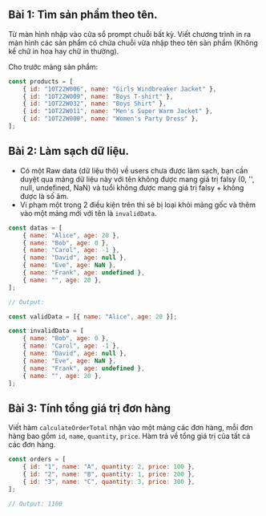 ## Bài 1: Tìm sản phẩm theo tên.

Từ màn hình nhập vào cửa sổ prompt chuỗi bất kỳ. Viết chương trình in ra màn hình các sản phẩm có chứa chuỗi vừa nhập theo tên sản phẩm (Không kể chữ in hoa hay chữ in thường).

Cho trước mảng sản phẩm:

```javascript
const products = [
	{ id: "1OT22W006", name: "Girls Windbreaker Jacket" },
	{ id: "1OT22W009", name: "Boys T-shirt" },
	{ id: "1OT22W032", name: "Boys Shirt" },
	{ id: "1OT22W011", name: "Men's Super Warm Jacket" },
	{ id: "1OT22W000", name: "Women's Party Dress" },
];
```

## Bài 2: Làm sạch dữ liệu.

- Có một Raw data (dữ liệu thô) về users chưa được làm sạch, bạn cần duyệt qua mảng dữ liệu này với tên không được mang giá trị falsy (0, '', null, undefined, NaN) và tuổi không được mang giá trị falsy + không được là số âm.
- Vi phạm một trong 2 điều kiện trên thì sẽ bị loại khỏi mảng gốc và thêm vào một mảng mới với tên là `invalidData`.

```javascript
const datas = [
	{ name: "Alice", age: 20 },
	{ name: "Bob", age: 0 },
	{ name: "Carol", age: -1 },
	{ name: "David", age: null },
	{ name: "Eve", age: NaN },
	{ name: "Frank", age: undefined },
	{ name: "", age: 20 },
];

// Output:

const validData = [{ name: "Alice", age: 20 }];

const invalidData = [
	{ name: "Bob", age: 0 },
	{ name: "Carol", age: -1 },
	{ name: "David", age: null },
	{ name: "Eve", age: NaN },
	{ name: "Frank", age: undefined },
	{ name: "", age: 20 },
];
```

## Bài 3: Tính tổng giá trị đơn hàng

Viết hàm `calculateOrderTotal` nhận vào một mảng các đơn hàng, mỗi đơn hàng bao gồm `id`, `name`, `quantity`, `price`. Hàm trả về tổng giá trị của tất cả các đơn hàng.

```javascript
const orders = [
	{ id: "1", name: "A", quantity: 2, price: 100 },
	{ id: "2", name: "B", quantity: 1, price: 200 },
	{ id: "3", name: "C", quantity: 3, price: 300 },
];

// Output: 1100
```
